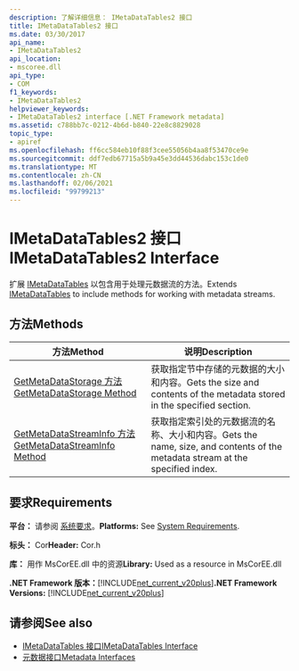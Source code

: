 ```yaml
---
description: 了解详细信息： IMetaDataTables2 接口
title: IMetaDataTables2 接口
ms.date: 03/30/2017
api_name:
- IMetaDataTables2
api_location:
- mscoree.dll
api_type:
- COM
f1_keywords:
- IMetaDataTables2
helpviewer_keywords:
- IMetaDataTables2 interface [.NET Framework metadata]
ms.assetid: c788bb7c-0212-4b6d-b840-22e8c8829028
topic_type:
- apiref
ms.openlocfilehash: ff6cc584eb10f88f3cee55056b4aa8f53470ce9e
ms.sourcegitcommit: ddf7edb67715a5b9a45e3dd44536dabc153c1de0
ms.translationtype: MT
ms.contentlocale: zh-CN
ms.lasthandoff: 02/06/2021
ms.locfileid: "99799213"
---
```

# <a name="imetadatatables2-interface"></a><span data-ttu-id="12798-103">IMetaDataTables2 接口</span><span class="sxs-lookup"><span data-stu-id="12798-103">IMetaDataTables2 Interface</span></span>

<span data-ttu-id="12798-104">扩展 [IMetaDataTables](imetadatatables-interface.md) 以包含用于处理元数据流的方法。</span><span class="sxs-lookup"><span data-stu-id="12798-104">Extends [IMetaDataTables](imetadatatables-interface.md) to include methods for working with metadata streams.</span></span>  
  
## <a name="methods"></a><span data-ttu-id="12798-105">方法</span><span class="sxs-lookup"><span data-stu-id="12798-105">Methods</span></span>  
  
|<span data-ttu-id="12798-106">方法</span><span class="sxs-lookup"><span data-stu-id="12798-106">Method</span></span>|<span data-ttu-id="12798-107">说明</span><span class="sxs-lookup"><span data-stu-id="12798-107">Description</span></span>|  
|------------|-----------------|  
|[<span data-ttu-id="12798-108">GetMetaDataStorage 方法</span><span class="sxs-lookup"><span data-stu-id="12798-108">GetMetaDataStorage Method</span></span>](imetadatatables2-getmetadatastorage-method.md)|<span data-ttu-id="12798-109">获取指定节中存储的元数据的大小和内容。</span><span class="sxs-lookup"><span data-stu-id="12798-109">Gets the size and contents of the metadata stored in the specified section.</span></span>|  
|[<span data-ttu-id="12798-110">GetMetaDataStreamInfo 方法</span><span class="sxs-lookup"><span data-stu-id="12798-110">GetMetaDataStreamInfo Method</span></span>](imetadatatables2-getmetadatastreaminfo-method.md)|<span data-ttu-id="12798-111">获取指定索引处的元数据流的名称、大小和内容。</span><span class="sxs-lookup"><span data-stu-id="12798-111">Gets the name, size, and contents of the metadata stream at the specified index.</span></span>|  
  
## <a name="requirements"></a><span data-ttu-id="12798-112">要求</span><span class="sxs-lookup"><span data-stu-id="12798-112">Requirements</span></span>  

 <span data-ttu-id="12798-113">**平台：** 请参阅 [系统要求](../../get-started/system-requirements.md)。</span><span class="sxs-lookup"><span data-stu-id="12798-113">**Platforms:** See [System Requirements](../../get-started/system-requirements.md).</span></span>  
  
 <span data-ttu-id="12798-114">**标头：** Cor</span><span class="sxs-lookup"><span data-stu-id="12798-114">**Header:** Cor.h</span></span>  
  
 <span data-ttu-id="12798-115">**库：** 用作 MsCorEE.dll 中的资源</span><span class="sxs-lookup"><span data-stu-id="12798-115">**Library:** Used as a resource in MsCorEE.dll</span></span>  
  
 <span data-ttu-id="12798-116">**.NET Framework 版本：**[!INCLUDE[net_current_v20plus](../../../../includes/net-current-v20plus-md.md)]</span><span class="sxs-lookup"><span data-stu-id="12798-116">**.NET Framework Versions:** [!INCLUDE[net_current_v20plus](../../../../includes/net-current-v20plus-md.md)]</span></span>  
  
## <a name="see-also"></a><span data-ttu-id="12798-117">请参阅</span><span class="sxs-lookup"><span data-stu-id="12798-117">See also</span></span>

- [<span data-ttu-id="12798-118">IMetaDataTables 接口</span><span class="sxs-lookup"><span data-stu-id="12798-118">IMetaDataTables Interface</span></span>](imetadatatables-interface.md)
- [<span data-ttu-id="12798-119">元数据接口</span><span class="sxs-lookup"><span data-stu-id="12798-119">Metadata Interfaces</span></span>](metadata-interfaces.md)
